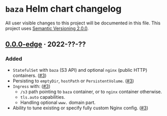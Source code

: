 `baza` Helm chart changelog
===========================

All user visible changes to this project will be documented in this file. This project uses [Semantic Versioning 2.0.0].




## [0.0.0-edge] · 2022-??-??
[0.0.0-edge]: /../tree/helm%2Fbaza%2F0.0.0-edge/helm/baza

### Added

- `StatefulSet` with `baza` (S3 API) and optional `nginx` (public HTTP) containers. ([#3])
- Persisting to `emptyDir`, `hostPath` or `PersistentVolume`. ([#3])
- `Ingress` with: ([#3])
    - `/s3` path pointing to `baza` container, or to `nginx` container otherwise.
    - `tls.auto` capabilities.
    - Handling optional `www.` domain part.
- Ability to tune existing or specify fully custom Nginx config. ([#3])

[#3]: /../../pull/3




[Nginx]: https://www.nginx.com
[Semantic Versioning 2.0.0]: https://semver.org
